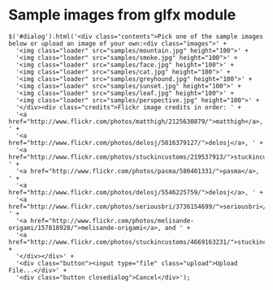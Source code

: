 # Sample images from glfx module

    $('#dialog').html('<div class="contents">Pick one of the sample images below or upload an image of your own:<div class="images">' +
      '<img class="loader" src="samples/mountain.jpg" height="100">' +
      '<img class="loader" src="samples/smoke.jpg" height="100">' +
      '<img class="loader" src="samples/face.jpg" height="100">' +
      '<img class="loader" src="samples/cat.jpg" height="100">' +
      '<img class="loader" src="samples/greyhound.jpg" height="100">' +
      '<img class="loader" src="samples/sunset.jpg" height="100">' +
      '<img class="loader" src="samples/leaf.jpg" height="100">' +
      '<img class="loader" src="samples/perspective.jpg" height="100">' +
      '</div><div class="credits">Flickr image credits in order: ' +
      '<a href="http://www.flickr.com/photos/matthigh/2125630879/">matthigh</a>, ' +
      '<a href="http://www.flickr.com/photos/delosj/5816379127/">delosj</a>, ' +
      '<a href="http://www.flickr.com/photos/stuckincustoms/219537913/">stuckincustoms</a>, ' +
      '<a href="http://www.flickr.com/photos/pasma/580401331/">pasma</a>, ' +
      '<a href="http://www.flickr.com/photos/delosj/5546225759/">delosj</a>, ' +
      '<a href="http://www.flickr.com/photos/seriousbri/3736154699/">seriousbri</a>, ' +
      '<a href="http://www.flickr.com/photos/melisande-origami/157818928/">melisande-origami</a>, and ' +
      '<a href="http://www.flickr.com/photos/stuckincustoms/4669163231/">stuckincustoms</a>' +
      '</div></div>' +
      '<div class="button"><input type="file" class="upload">Upload File...</div>' +
      '<div class="button closedialog">Cancel</div>');

